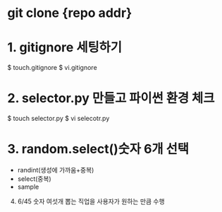 # git clone {repo addr}

# 1. gitignore 세팅하기

$ touch.gitignore
$ vi.gitignore

# 2. selector.py 만들고 파이썬 환경 체크

$ touch selector.py
$ vi selecotr.py

# 3. random.select()숫자 6개 선택

- randint(생성에 가까움+중복)
- select(중복)
- sample

4. 6/45 숫자 여섯개 뽑는 직업을 사용자가 원하는 만큼 수행

